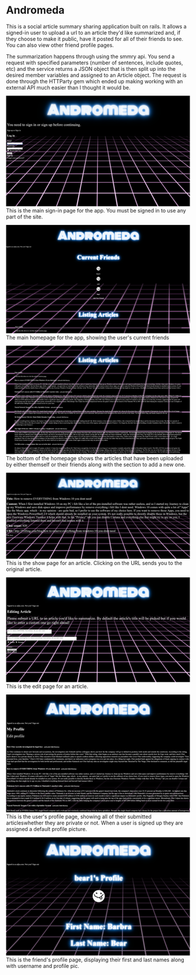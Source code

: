 # Andromeda
This is a social article summary sharing application built on rails. It allows a signed-in user to upload a url to an article they'd like summarized and, if they choose to make it public, have it posted for all of their friends to see.  You can also view other friend profile pages.

The summarization happens through using the smmry api.  You send a request with specified parameters (number of sentences, include quotes, etc) and the service returns a JSON object that is then split up into the desired member variables and assigned to an Article object.  The request is done through the HTTParty gem which ended up making working with an external API much easier than I thought it would be.

![sign-in page](public/screen_capture2.png)
This is the main sign-in page for the app.  You must be signed in to use any part of the site.


![homepage](public/screen_capture1.png)
The main homepage for the app, showing the user's current friends


![index](public/screen_capture3.png)
The bottom of the homepage shows the articles that have been uploaded by either themself or their friends along with the section to add a new one.


![show-page](public/screen_capture4.png)
This is the show page for an article.  Clicking on the URL sends you to the original article.


![edit-page](public/screen_capture5.png)
This is the edit page for an article.


![user-profile-page](public/screen_capture6.png)
This is the user's profile page, showing all of their submitted articleswhether they are private or not.  When a user is signed up they are assigned a default profile picture.


![friend-profile-page](public/screen_capture7.png)
This is the friend's profile page, displaying their first and last names along with username and profile pic.
